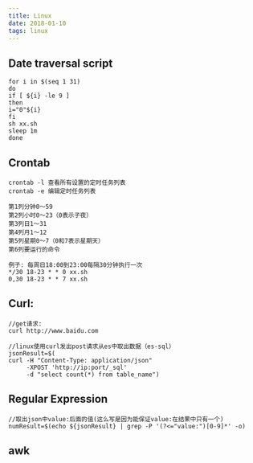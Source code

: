 ```yaml
---
title: Linux
date: 2018-01-10
tags: linux
---
```


## Date traversal script
```
for i in $(seq 1 31)
do
if [ ${i} -le 9 ]
then
i="0"${i}
fi
sh xx.sh
sleep 1m
done
```

## Crontab

```
crontab -l 查看所有设置的定时任务列表
crontab -e 编辑定时任务列表

第1列分钟0～59
第2列小时0～23（0表示子夜）
第3列日1～31
第4列月1～12
第5列星期0～7（0和7表示星期天）
第6列要运行的命令

例子: 每周日18:00到23:00每隔30分钟执行一次
*/30 18-23 * * 0 xx.sh
0,30 18-23 * * 7 xx.sh
```

## Curl:
```
//get请求:
curl http://www.baidu.com
```

```
//linux使用curl发出post请求从es中取出数据（es-sql）
jsonResult=$(
curl -H "Content-Type: application/json" 
     -XPOST 'http://ip:port/_sql' 
     -d "select count(*) from table_name")

```

## Regular Expression

```
//取出json中value:后面的值(这么写是因为能保证value:在结果中只有一个)
numResult=$(echo ${jsonResult} | grep -P '(?<="value:")[0-9]*' -o)
```

## awk

```

```